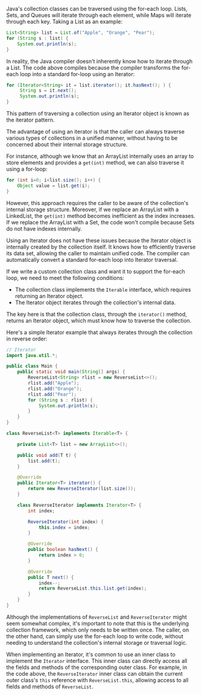 Java's collection classes can be traversed using the for-each loop. Lists, Sets, and Queues will iterate through each element, while Maps will iterate through each key. Taking a List as an example:

```java
List<String> list = List.of("Apple", "Orange", "Pear");
for (String s : list) {
    System.out.println(s);
}
```

In reality, the Java compiler doesn't inherently know how to iterate through a List. The code above compiles because the compiler transforms the for-each loop into a standard for-loop using an Iterator:

```java
for (Iterator<String> it = list.iterator(); it.hasNext(); ) {
     String s = it.next();
     System.out.println(s);
}
```

This pattern of traversing a collection using an Iterator object is known as the iterator pattern.

The advantage of using an iterator is that the caller can always traverse various types of collections in a unified manner, without having to be concerned about their internal storage structure.

For instance, although we know that an ArrayList internally uses an array to store elements and provides a `get(int)` method, we can also traverse it using a for-loop:

```java
for (int i=0; i<list.size(); i++) {
    Object value = list.get(i);
}
```

However, this approach requires the caller to be aware of the collection's internal storage structure. Moreover, if we replace an ArrayList with a LinkedList, the `get(int)` method becomes inefficient as the index increases. If we replace the ArrayList with a Set, the code won't compile because Sets do not have indexes internally.

Using an Iterator does not have these issues because the Iterator object is internally created by the collection itself. It knows how to efficiently traverse its data set, allowing the caller to maintain unified code. The compiler can automatically convert a standard for-each loop into Iterator traversal.

If we write a custom collection class and want it to support the for-each loop, we need to meet the following conditions:

- The collection class implements the `Iterable` interface, which requires returning an Iterator object.
- The Iterator object iterates through the collection's internal data.

The key here is that the collection class, through the `iterator()` method, returns an Iterator object, which must know how to traverse the collection.

Here's a simple Iterator example that always iterates through the collection in reverse order:

```java
// Iterator
import java.util.*;

public class Main {
    public static void main(String[] args) {
        ReverseList<String> rlist = new ReverseList<>();
        rlist.add("Apple");
        rlist.add("Orange");
        rlist.add("Pear");
        for (String s : rlist) {
            System.out.println(s);
        }
    }
}

class ReverseList<T> implements Iterable<T> {

    private List<T> list = new ArrayList<>();

    public void add(T t) {
        list.add(t);
    }

    @Override
    public Iterator<T> iterator() {
        return new ReverseIterator(list.size());
    }

    class ReverseIterator implements Iterator<T> {
        int index;

        ReverseIterator(int index) {
            this.index = index;
        }

        @Override
        public boolean hasNext() {
            return index > 0;
        }

        @Override
        public T next() {
            index--;
            return ReverseList.this.list.get(index);
        }
    }
}
```

Although the implementations of `ReverseList` and `ReverseIterator` might seem somewhat complex, it's important to note that this is the underlying collection framework, which only needs to be written once. The caller, on the other hand, can simply use the for-each loop to write code, without needing to understand the collection's internal storage or traversal logic.

When implementing an Iterator, it's common to use an inner class to implement the `Iterator` interface. This inner class can directly access all the fields and methods of the corresponding outer class. For example, in the code above, the `ReverseIterator` inner class can obtain the current outer class's `this` reference with `ReverseList.this`, allowing access to all fields and methods of `ReverseList`.
